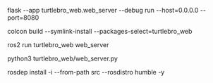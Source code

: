 flask --app turtlebro_web.web_server --debug run --host=0.0.0.0 --port=8080

colcon build --symlink-install --packages-select=turtlebro_web

ros2 run turtlebro_web web_server

python3 turtlebro_web/web_server.py


rosdep install -i --from-path src --rosdistro humble -y